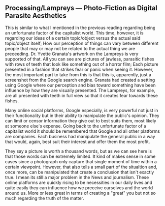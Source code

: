 ## Processing/Lampreys — Photo-Fiction as Digital Parasite Aesthetics

  This is similar to what I mentioned in the previous reading regarding being an unfortunate factor of the capitalist world. This time, however, it is regarding our ideas of a certain topic/object versus the actual said topic/object itself; How our perception of things can vary between different people that may or may not be related to the actual thing we are preceeding. Dr. Yvette Granata's artwork on the Lampreys is very supported of that. All you can see are pictures of jawless, parasitic fishes with rows of teeth that look like something out of a horror film; Each picture presented in a fashion that strikes fear or panic when seeing it. However, the most important part to take from this is that this is, apparently, just a screenshot from the Google search engine. Granata had created a setting using Google where our perception and bias toward something have been influence by how they are visually presented. The Lampreys, for example, are all presented with teeth in full view so that it creates fear towards these fishes.         

  Many online social platforms, Google especially, is very powerful not just in their functionality but in their ability to manipulate the public's opinion. They can limit or censor information they give out to best suits them, most likely at someone else's expense. Going back to the unfortunate factor of a capitalist world it should be remembered that Google and all other platforms are companies. Each business had manipulate the general public in a way that would, again, best suit their interest and offer them the most profit.
  
  They say a picture is worth a thousand words, but as we can see here is that those words can be extremely limited. It kind of makes sense in some cases since a photograph only capture that single moment of time within a certain viewpoint. However, that also tells a small part of the situaltion and, once more, can be manipulated that create a conclusion that isn't exactly true. I mean its still a major problem in the News and journalism. These online platforms are quickly rising to be necessities in our daily lives and quite easily they can influence how we preceive ourselves and the world around us. More or less great in terms of creating a "great" you but not so much regarding the truth of the matter.

